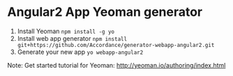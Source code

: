 # Angular2 App Yeoman generator

1. Install Yeoman `npm install -g yo`
1. Install web app generator `npm install git+https://github.com/Accordance/generator-webapp-angular2.git`
1. Generate your new app `yo webapp-angular2`

Note: Get started tutorial for Yeoman: http://yeoman.io/authoring/index.html
